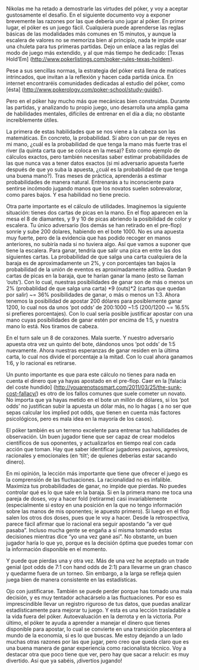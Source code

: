 Nikolas me ha retado a demostrarle las virtudes del póker, y voy a aceptar gustosamente el desafío. En el siguiente documento voy a exponer brevemente las razones por las que debería uno jugar al póker.
En primer lugar, el póker es un juego fácil. Cualquiera puede aprenderse las reglas básicas de las modalidades más comunes en 15 minutos, y aunque la escalera de valores no se memoriza bien al principio, nada te impide usar una chuleta para tus primeras partidas. Dejo un enlace a las reglas del modo de juego más extendido, y al que más tiempo he dedicado: [Texas Hold’Em] (http://www.pokerlistings.com/poker-rules-texas-holdem).

Pese a sus sencillas normas, la estrategia del póker está llena de matices intrincados, que invitan a la reflexión y hacen cada partida única. En internet encontraréis comunidades dedicadas al estudio del póker, como [ésta] (http://www.pokerology.com/poker-school/study-guide/).

Pero en el póker hay mucho más que mecánicas bien construidas. Durante las partidas, y analizando tu propio juego, uno desarrolla una amplia gama de habilidades mentales, difíciles de entrenar en el día a día; no obstante increíblemente útiles.

La primera de estas habilidades que se nos viene a la cabeza son las matemáticas. En concreto, la probabilidad. Si abro con un par de reyes en mi mano, ¿cuál es la probabilidad de que tenga la mano más fuerte tras el river (la quinta carta que se coloca en la mesa)? Esto como ejemplo de cálculos exactos, pero también necesitas saber estimar probabilidades de las que nunca vas a tener datos exactos (si mi adversario apuesta fuerte después de que yo suba la apuesta, ¿cuál es la probabilidad de que tenga una buena mano?). Tras meses de práctica, aprenderás a estimar probabilidades de manera natural. Entrenarás a tu inconsciente para sentirse incómodo jugando manos que los novatos suelen sobrevalorar, como pares bajos. Y esa habilidad no tiene precio.

Otra parte importante es el cálculo de utilidades. Imaginemos la siguiente situación: tienes dos cartas de picas en la mano. En el flop aparecen en la mesa el 8 de diamantes, y 9 y 10 de picas abriendo la posibilidad de color y escalera. Tu único adversario (los demás se han retirado en el pre-flop) sonríe y sube 200 dolares, habiendo en el bote 1000. No es una apuesta muy fuerte, pero de la evidencia que has podido recoger en manos anteriores, no subiría nada si no tuviera algo. Así que vamos a suponer que tiene la escalera. Para ganar, tendría que salir una pica en entre las dos siguientes cartas. La probabilidad de que salga una carta cualquiera de la baraja es de aproximadamente un 2%, y con porcentajes tan bajos la probabilidad de la unión de eventos es aproximadamente aditiva. Quedan 9 cartas de picas en la baraja, que te harían ganar la mano (esto se llaman ‘outs’). Con lo cual, nuestras posibilidades de ganar son de más o menos un 2% (probablidad de que salga una carta) *9 (outs)*2 (cartas que quedan por salir) ~= 36% posibilidades de ganar, o más o menos un 1:3. Ahora tenemos la posibilidad de apostar 200 dólares para posiblemente ganar 1200, lo cual nos da unos ‘pot odds’ de 200:1000 ~1:5 (200/1200 ~= 16.5% si prefieres porcentajes). Con lo cual sería posible justificar apostar con una mano cuyas posibilidades de ganar estén por encima de 1:5, y nuestra mano lo está. Nos tiramos de cabeza.

En el turn sale un 8 de corazones. Mala suerte. Y nuestro adversario apuesta otra vez un quinto del bote, dándonos unos ‘pot odds’ de 1:5 nuevamente. Ahora nuestras esperanzas de ganar residen en la última carta, lo cual nos divide el porcentaje a la mitad. Con lo cual ahora ganamos 1:6, y lo racional es retirarse.

Un punto importante es que para este cálculo no tienes para nada en cuenta el dinero que ya hayas apostado en el pre-flop. Caer en la [falacia del coste hundido] (http://youarenotsosmart.com/2011/03/25/the-sunk-cost-fallacy/) es otro de los fallos comunes que suele cometer un novato. No importa que ya hayas metido en el bote un millón de dólares, si los ‘pot odds’ no justifican subir la apuesta un dólar más, no lo hagas ( a no ser que sepas calcular los implied pot odds, que tienen en cuenta más factores psicológicos, pero es mala idea en la mayoría de los casos).

El póker también es un terreno excelente para entrenar tus habilidades de observación. Un buen jugador tiene que ser capaz de crear modelos científicos de sus oponentes, y actualizarlos en tiempo real con cada acción que toman. Hay que saber identificar jugadores pasivos, agresivos, racionales y emocionales (en ‘tilt’; de quienes deberías estar sacando dinero).

En mi opinión, la lección más importante que tiene que ofrecer el juego es la comprensión de las fluctuaciones. La racionalidad no es infalible. Maximiza tus probabilidades de ganar, no impide que pierdas. No puedes controlar qué es lo que sale en la baraja. Si en la primera mano me toca una pareja de doses, voy a hacer fold (retirarme) casi invariablemente (especialmente si estoy en una posición en la que no tengo información sobre las manos de mis oponentes; ie apuesto primero). Si luego en el flop salen los otros dos doses, pues que le voy a hacer. Desde la retrospectiva, parece fácil afirmar que lo racional era seguir apostando “a ver qué pasaba”. Incluso mucha gente se engaña a sí misma tomando estas decisiones mientras dice “yo una vez gané así”. No obstante, un buen jugador haría lo que yo, porque es la decisión óptima que puedes tomar con la información disponible en el momento.

Y puede que pierdas una y otra vez. Más de una vez he aceptado un trade genial (pot odds de 7:1 con hand odds de 2:1) para llevarme un gran chasco y quedarme fuera de un torneo. Sin embargo, a la larga se refleja quien juega bien de manera consistente en las estadísticas.

Ojo con justificarse. También se puede perder porque has tomado una mala decisión, y es muy tentador achacárselo a las fluctuaciones. Por eso es imprescindible llevar un registro riguroso de tus datos, que puedas analizar estadísticamente para mejorar tu juego. Y esta es una lección trasladable a la vida fuera del póker. Autoevaluación en la derrota y en la victoria.
Por último, el póker te ayuda a aprender a manejar el dinero que tienes disponible para apostar, lo cual se convierte en una transición placentera al mundo de la economía, si es lo que buscas.
Me estoy dejando a un lado muchas otras razones por las que jugar, pero creo que queda claro que es una buena manera de ganar experiencia como racionalista técnico. Voy a destacar otra que poco tiene que ver, pero hay que sacar a relucir: es muy divertido. Así que ya sabéis, ¡divertíos jugando!
